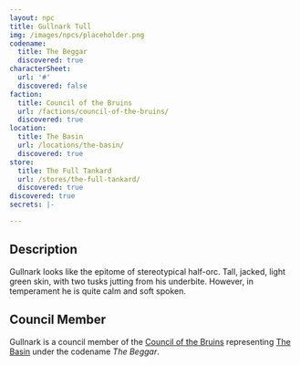 ```yaml
---
layout: npc
title: Gullnark Tull
img: /images/npcs/placeholder.png
codename:
  title: The Beggar
  discovered: true
characterSheet:
  url: '#'
  discovered: false
faction:
  title: Council of the Bruins
  url: /factions/council-of-the-bruins/
  discovered: true
location:
  title: The Basin
  url: /locations/the-basin/
  discovered: true
store:
  title: The Full Tankard
  url: /stores/the-full-tankard/
  discovered: true
discovered: true
secrets: |-

---
```

## Description
Gullnark looks like the epitome of stereotypical half-orc. Tall, jacked, light green skin, with two tusks jutting from his underbite. However, in temperament he is quite calm and soft spoken.

## Council Member
Gullnark is a council member of the [Council of the Bruins](../../factions/council-of-the-bruins) representing [The Basin](../../locations/the-basin/) under the codename *The Beggar*.

